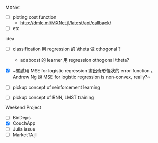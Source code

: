 MXNet
   * [ ] ploting cost function
       * http://dmlc.ml/MXNet.jl/latest/api/callback/
   * [ ] etc

idea
   * [ ] classification 用 regression 的 \theta 做 othogonal ?
      * adaboost 的 learner 用 regression othogonal \theta?
   * [x] ~嘗試用 MSE for logistic regression 畫出奇形怪狀的 error function 。 Andrew Ng 說 MSE for logistic regression is non-convex, really?~

   * [ ] pickup concept of reinforcement learning
   
   * [ ] pickup concept of RNN, LMST training

Weekend Project

  * [ ] BinDeps
  * [x] CouchApp
  * [ ] Julia issue
  * [ ] MarketTA.jl
